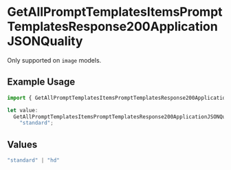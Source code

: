# GetAllPromptTemplatesItemsPromptTemplatesResponse200ApplicationJSONQuality

Only supported on `image` models.

## Example Usage

```typescript
import { GetAllPromptTemplatesItemsPromptTemplatesResponse200ApplicationJSONQuality } from "@orq-ai/node/models/operations";

let value:
  GetAllPromptTemplatesItemsPromptTemplatesResponse200ApplicationJSONQuality =
    "standard";
```

## Values

```typescript
"standard" | "hd"
```